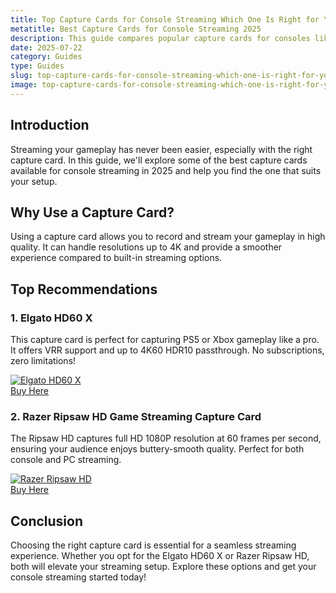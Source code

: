 ```yaml
---
title: Top Capture Cards for Console Streaming Which One Is Right for You
metatitle: Best Capture Cards for Console Streaming 2025
description: This guide compares popular capture cards for consoles like PS5, Xbox Series X, and Nintendo Switch, covering features, pricing, and setup instructions.
date: 2025-07-22
category: Guides
type: Guides
slug: top-capture-cards-for-console-streaming-which-one-is-right-for-you
image: top-capture-cards-for-console-streaming-which-one-is-right-for-you.png
---
```


## Introduction
Streaming your gameplay has never been easier, especially with the right capture card. In this guide, we'll explore some of the best capture cards available for console streaming in 2025 and help you find the one that suits your setup.

## Why Use a Capture Card?
Using a capture card allows you to record and stream your gameplay in high quality. It can handle resolutions up to 4K and provide a smoother experience compared to built-in streaming options.

## Top Recommendations

### 1. Elgato HD60 X
This capture card is perfect for capturing PS5 or Xbox gameplay like a pro. It offers VRR support and up to 4K60 HDR10 passthrough. No subscriptions, zero limitations!

[![Elgato HD60 X](https://www.gamestreamingsetup.com/elgato-hd60-x.jpg)](https://amzn.to/4dZtxVc)  
<a href="https://amzn.to/4dZtxVc" class="btn btn-primary">Buy Here</a>

### 2. Razer Ripsaw HD Game Streaming Capture Card
The Ripsaw HD captures full HD 1080P resolution at 60 frames per second, ensuring your audience enjoys buttery-smooth quality. Perfect for both console and PC streaming.

[![Razer Ripsaw HD](https://www.gamestreamingsetup.com/razer-ripsaw-hd.jpg)](https://amzn.to/448keyM)  
<a href="https://amzn.to/448keyM" class="btn btn-primary">Buy Here</a>

## Conclusion
Choosing the right capture card is essential for a seamless streaming experience. Whether you opt for the Elgato HD60 X or Razer Ripsaw HD, both will elevate your streaming setup. Explore these options and get your console streaming started today!